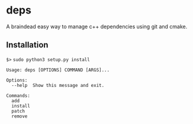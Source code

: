 # deps 
A braindead easy way to manage c++ dependencies using git and cmake.

## Installation
`$>` `sudo python3 setup.py install`

```
Usage: deps [OPTIONS] COMMAND [ARGS]...

Options:
  --help  Show this message and exit.

Commands:
  add
  install
  patch
  remove
```
